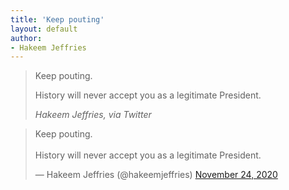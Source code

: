 ```yaml
---
title: 'Keep pouting'
layout: default
author:
- Hakeem Jeffries
---
```


> Keep pouting.
>
> History will never accept you as a legitimate President.
>
> <cite>Hakeem Jeffries, via Twitter</cite>

<blockquote class="twitter-tweet"><p lang="en" dir="ltr">Keep pouting.<br><br>History will never accept you as a legitimate President.</p>&mdash; Hakeem Jeffries (@hakeemjeffries) <a href="https://twitter.com/hakeemjeffries/status/1331380500339036160?ref_src=twsrc%5Etfw">November 24, 2020</a></blockquote> <script async src="https://platform.twitter.com/widgets.js" charset="utf-8"></script>

